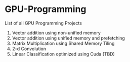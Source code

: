 # GPU-Programming
List of all GPU Programming Projects
1. Vector addition using non-unified memory
2. Vector addition using unified memory and prefetching
3. Matrix Multiplication using Shared Memory Tiling
4. 2-d Convolution
5. Linear Classification optimized using Cuda (TBD)
